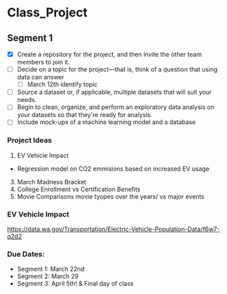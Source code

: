 # Class_Project

## Segment 1
- [x] Create a repository for the project, and then invite the other team members to join it.
- [ ] Decide on a topic for the project—that is, think of a question that using data can answer
  - [ ]  March 12th identify topic
- [ ] Source a dataset or, if applicable, multiple datasets that will suit your needs.
- [ ] Begin to clean, organize, and perform an exploratory data analysis on your datasets so that they're ready for analysis.
- [ ] Include mock-ups of a machine learning model and a database

### Project Ideas
1. EV Vehicle Impact
  - Regression model on CO2 emmisions based on increased EV usage
3. March Madness Bracket
4. College Enrollment vs Certification Benefits
5. Movie Comparisons movie tyopes over the years/ vs major events

### EV Vehicle Impact
https://data.wa.gov/Transportation/Electric-Vehicle-Population-Data/f6w7-q2d2




### Due Dates: 
 - Segment 1: March 22nd 
 - Segment 2: March 29
 - Segment 3: April 5th! & Final day of class
